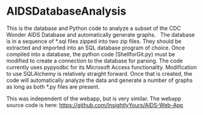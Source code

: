 # AIDSDatabaseAnalysis
This is the database and Python code to analyze a subset of the CDC Wonder AIDS Database and automatically generate graphs.  
The database is in a sequence of *.sql files zipped into two zip files.  They should be extracted and imported into an SQL database program of choice.
Once compiled into a database, the python code (ShellforGit.py) must be modified to create a connection to the database for parsing.  The code currently uses pypyodbc for its Microsoft Access functionality.  Modification to use SQLAlchemy is relatively straight forward.  Once that is created, the code will automatically analyze the data and generate a number of graphs as long as both *.py files are present.

This was independent of the webapp, but is very similar.  The webapp source code is here:
https://github.com/InsightlyYours/AIDS-Web-App
